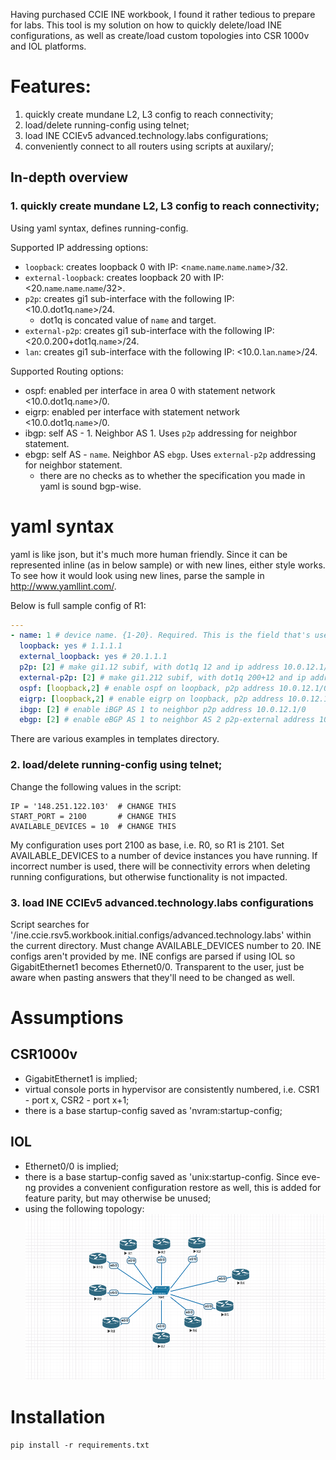 Having purchased CCIE INE workbook, I found it rather tedious to prepare for labs. This tool is my solution on how to quickly delete/load INE configurations, as well as create/load custom topologies into CSR 1000v and IOL platforms.

# Features:
1. quickly create mundane L2, L3 config to reach connectivity;
2. load/delete running-config using telnet;
3. load INE CCIEv5 advanced.technology.labs configurations;
4. conveniently connect to all routers using scripts at auxilary/;

## In-depth overview
### 1. quickly create mundane L2, L3 config to reach connectivity;

Using yaml syntax, defines running-config. 

Supported IP addressing options:
* `loopback`: creates loopback 0 with IP: <`name`.`name`.`name`.`name`>/32.
* `external-loopback`: creates loopback 20 with IP: <20.`name`.`name`.`name`/32>.
* `p2p`: creates gi1 sub-interface with the following IP: <10.0.dot1q.`name`>/24. 
    - dot1q is concated value of `name` and target.
* `external-p2p`: creates gi1 sub-interface with the following IP: <20.0.200+dot1q.`name`>/24.
* `lan`: creates gi1 sub-interface with the following IP: <10.0.`lan`.`name`>/24.

Supported Routing options:
* ospf: enabled per interface in area 0 with statement network <10.0.dot1q.`name`>/0.
* eigrp: enabled per interface with statement network <10.0.dot1q.`name`>/0.
* ibgp: self AS - 1. Neighbor AS 1. Uses `p2p` addressing for neighbor statement.
* ebgp: self AS - `name`. Neighbor AS `ebgp`. Uses `external-p2p` addressing for neighbor statement.
    - there are no checks as to whether the specification you made in yaml is sound bgp-wise.

# yaml syntax
yaml is like json, but it's much more human friendly. Since it can be represented inline (as in below sample) or with new lines, either style works. To see how it would look using new lines, parse the sample in http://www.yamllint.com/.

Below is full sample config of R1:
```yaml
---
- name: 1 # device name. {1-20}. Required. This is the field that's used in all below values, i.e. 2 means device 2.
  loopback: yes # 1.1.1.1
  external_loopback: yes # 20.1.1.1
  p2p: [2] # make gi1.12 subif, with dot1q 12 and ip address 10.0.12.1/24
  external-p2p: [2] # make gi1.212 subif, with dot1q 200+12 and ip address 20.0.12.1/24
  ospf: [loopback,2] # enable ospf on loopback, p2p address 10.0.12.1/0
  eigrp: [loopback,2] # enable eigrp on loopback, p2p address 10.0.12.1/0
  ibgp: [2] # enable iBGP AS 1 to neighbor p2p address 10.0.12.1/0
  ebgp: [2] # enable eBGP AS 1 to neighbor AS 2 p2p-external address 10.0.12.1/0
```
There are various examples in templates directory.

### 2. load/delete running-config using telnet;
Change the following values in the script:
```
IP = '148.251.122.103'  # CHANGE THIS
START_PORT = 2100       # CHANGE THIS
AVAILABLE_DEVICES = 10  # CHANGE THIS
```
My configuration uses port 2100 as base, i.e. R0, so R1 is 2101.
Set AVAILABLE_DEVICES to a number of device instances you have running. If incorrect number is used, there will be connectivity errors when deleting running configurations, but otherwise functionality is not impacted.

### 3. load INE CCIEv5 advanced.technology.labs configurations
Script searches for '/ine.ccie.rsv5.workbook.initial.configs/advanced.technology.labs' within the current directory. 
Must change AVAILABLE_DEVICES number to 20.
INE configs aren't provided by me.
INE configs are parsed if using IOL so GigabitEthernet1 becomes Ethernet0/0. Transparent to the user, just be aware when pasting answers that they'll need to be changed as well.

# Assumptions
## CSR1000v
- GigabitEthernet1 is implied;
- virtual console ports in hypervisor are consistently numbered, i.e. CSR1 - port x, CSR2 - port x+1;
- there is a base startup-config saved as 'nvram:startup-config;
## IOL
- Ethernet0/0 is implied;
- there is a base startup-config saved as 'unix:startup-config. Since eve-ng provides a convenient configuration restore as well, this is added for feature parity, but may otherwise be unused;
- using the following topology:
![](auxilary/IOL_topology.png)

# Installation
`pip install -r requirements.txt`